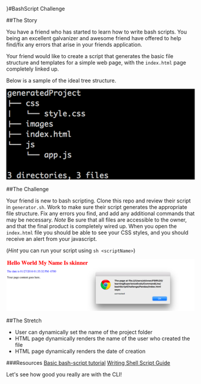 }#BashScript Challenge

##The Story

You have a friend who has started to learn how to write bash scripts. You being an excellent galvanizer and awesome friend have offered to help find/fix any errors that arise in your friends application.

Your friend would like to create a script that generates the basic file structure and templates for a simple web page, with the `index.html` page completely linked up.

Below is a sample of the ideal tree structure.

![Basic Tree](./images/generatedTree.png)

##The Challenge

Your friend is new to bash scripting. Clone this repo and review their script in `generator.sh`. Work to make sure their script generates the appropriate file structure. Fix any errors you find, and add any additional commands that may be necessary. *Note* Be sure that all files are accessible to the owner, and that the final product is completely wired up. When you open the `index.html` file you should be able to see your CSS styles, and you should receive an alert from your javascript.

(*Hint* you can run your script using `sh <scriptName>`)

![Complete HTML page](./images/completedHTML.png)



##The Stretch
- User can dynamically set the name of the project folder
- HTML page dynamically renders the name of the user who created the file
- HTML page dynamically renders the date of creation


###Resources
[Basic bash-script tutorial](http://ryanstutorials.net/bash-scripting-tutorial/bash-script.php)
[Writing Shell Script Guide](http://linuxcommand.org/lc3_writing_shell_scripts.php#contents)


Let's see how good you really are with the CLI!
